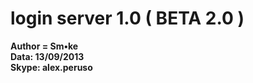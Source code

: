 login server 1.0 ( BETA 2.0 )
================
<b>Author = Sm•ke<br>
Data: 13/09/2013<br>
Skype: alex.peruso<br></b>
